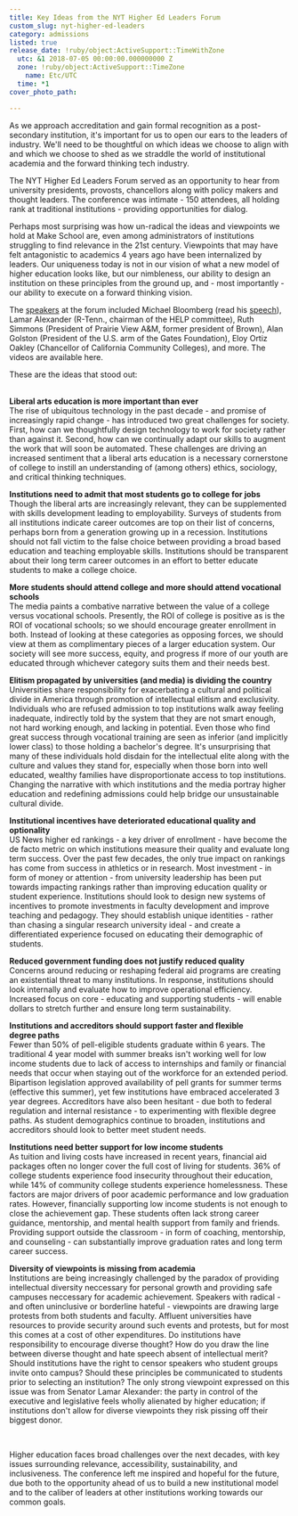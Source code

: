 ```yaml
---
title: Key Ideas from the NYT Higher Ed Leaders Forum
custom_slug: nyt-higher-ed-leaders
category: admissions
listed: true
release_date: !ruby/object:ActiveSupport::TimeWithZone
  utc: &1 2018-07-05 00:00:00.000000000 Z
  zone: !ruby/object:ActiveSupport::TimeZone
    name: Etc/UTC
  time: *1
cover_photo_path: 

---
```

As we approach accreditation and gain formal recognition as a post-secondary institution, it's important for us to open our ears to the leaders of industry. We'll need to be thoughtful on which ideas we choose to align with and which we choose to shed as we straddle the world of institutional academia and the forward thinking tech industry.

The NYT Higher Ed Leaders Forum served as an opportunity to hear from university presidents, provosts, chancellors along with policy makers and thought leaders. The conference was intimate - 150 attendees, all holding rank at traditional institutions - providing opportunities for dialog.

Perhaps most surprising was how un-radical the ideas and viewpoints we hold at Make School are, even among administrators of institutions struggling to find relevance in the 21st century. Viewpoints that may have felt antagonistic to academics 4 years ago have been internalized by leaders. Our uniqueness today is not in our vision of what a new model of higher education looks like, but our nimbleness, our ability to design an institution on these principles from the ground up, and - most importantly - our ability to execute on a forward thinking vision.

The [speakers](https://www.nythigheredleaders.com/helf2018#Speakers) at the forum included Michael Bloomberg (read his [speech](https://www.mikebloomberg.com/news/remarks-at-nyt-higher-ed-leaders-forum/)), Lamar Alexander (R-Tenn., chairman of the HELP committee), Ruth Simmons (President of Prairie View A&M, former president of Brown), Alan Golston (President of the U.S. arm of the Gates Foundation), Eloy Ortiz Oakley (Chancellor of California Community Colleges), and more. The videos are available here.

These are the ideas that stood out:  
<br>

**Liberal arts education is more important than ever**  
The rise of ubiquitous technology in the past decade - and promise of increasingly rapid change - has introduced two great challenges for society. First, how can we thoughtfully design technology to work for society rather than against it. Second, how can we continually adapt our skills to augment the work that will soon be automated. These challenges are driving an increased sentiment that a liberal arts education is a necessary cornerstone of college to instill an understanding of (among others) ethics, sociology, and critical thinking techniques.

**Institutions need to admit that most students go to college for jobs**  
Though the liberal arts are increasingly relevant, they can be supplemented with skills development leading to employability. Surveys of students from all institutions indicate career outcomes are top on their list of concerns, perhaps born from a generation growing up in a recession. Institutions should not fall victim to the false choice between providing a broad based education and teaching employable skills. Institutions should be transparent about their long term career outcomes in an effort to better educate students to make a college choice.

**More students should attend college and more should attend vocational schools**  
The media paints a combative narrative between the value of a college versus vocational schools. Presently, the ROI of college is positive as is the ROI of vocational schools; so we should encourage greater enrollment in both. Instead of looking at these categories as opposing forces, we should view at them as complimentary pieces of a larger education system. Our society will see more success, equity, and progress if more of our youth are educated through whichever category suits them and their needs best.

**Elitism propagated by universities (and media) is dividing the country**  
Universities share responsibility for exacerbating a cultural and political divide in America through promotion of intellectual elitism and exclusivity. Individuals who are refused admission to top institutions walk away feeling inadequate, indirectly told by the system that they are not smart enough, not hard working enough, and lacking in potential. Even those who find great success through vocational training are seen as inferior (and implicitly lower class) to those holding a bachelor's degree. It's unsurprising that many of these individuals hold disdain for the intellectual elite along with the culture and values they stand for, especially when those born into well educated, wealthy families have disproportionate access to top institutions. Changing the narrative with which institutions and the media portray higher education and redefining admissions could help bridge our unsustainable cultural divide.

**Institutional incentives have deteriorated educational quality and optionality**  
US News higher ed rankings - a key driver of enrollment - have become the de facto metric on which institutions measure their quality and evaluate long term success. Over the past few decades, the only true impact on rankings has come from success in athletics or in research. Most investment - in form of money or attention - from university leadership has been put towards impacting rankings rather than improving education quality or student experience. Institutions should look to design new systems of incentives to promote investments in faculty development and improve teaching and pedagogy. They should establish unique identities - rather than chasing a singular research university ideal - and create a differentiated experience focused on educating their demographic of students. 

**Reduced government funding does not justify reduced quality**  
Concerns around reducing or reshaping federal aid programs are creating an existential threat to many institutions. In response, institutions should look internally and evaluate how to improve operational efficiency. Increased focus on core - educating and supporting students - will enable dollars to stretch further and ensure long term sustainability.

**Institutions and accreditors should support faster and flexible degree paths**  
Fewer than 50% of pell-eligible students graduate within 6 years. The traditional 4 year model with summer breaks isn't working well for low income students due to lack of access to internships and family or financial needs that occur when staying out of the workforce for an extended period. Bipartison legislation approved availability of pell grants for summer terms (effective this summer), yet few institutions have embraced accelerated 3 year degrees. Accreditors have also been hesitant - due both to federal regulation and internal resistance - to experimenting with flexible degree paths. As student demographics continue to broaden, institutions and accreditors should look to better meet student needs.

**Institutions need better support for low income students**  
As tuition and living costs have increased in recent years, financial aid packages often no longer cover the full cost of living for students. 36% of college students experience food insecurity throughout their education, while 14% of community college students experience homelessness. These factors are major drivers of poor academic performance and low graduation rates. However, financially supporting low income students is not enough to close the achievement gap. These students often lack strong career guidance, mentorship, and mental health support from family and friends. Providing support outside the classroom - in form of coaching, mentorship, and counseling - can substantially improve graduation rates and long term career success.

**Diversity of viewpoints is missing from academia**  
Institutions are being increasingly challenged by the paradox of providing intellectual diversity neccessary for personal growth and providing safe campuses neccessary for academic achievement. Speakers with radical - and often uninclusive or borderline hateful - viewpoints are drawing large protests from both students and faculty. Affluent universities have resources to provide security around such events and protests, but for most this comes at a cost of other expenditures. Do institutions have responsibility to encourage diverse thought? How do you draw the line between diverse thought and hate speech absent of intellectual merit? Should institutions have the right to censor speakers who student groups invite onto campus? Should these principles be communicated to students prior to selecting an institution? The only strong viewpoint expressed on this issue was from Senator Lamar Alexander: the party in control of the executive and legislative feels wholly alienated by higher education; if institutions don't allow for diverse viewpoints they risk pissing off their biggest donor.

<br>

Higher education faces broad challenges over the next decades, with key issues surrounding relevance, accessibility, sustainability, and inclusiveness. The conference left me inspired and hopeful for the future, due both to the opportunity ahead of us to build a new institutional model and to the caliber of leaders at other institutions working towards our common goals.